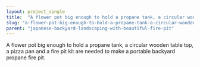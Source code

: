 ```yaml
---
layout: project_single
title:  "A flower pot big enough to hold a propane tank, a circular wooden table top, a pizza pan and a fire pit kit are needed to make a portable backyard propane fire pit."
slug: "a-flower-pot-big-enough-to-hold-a-propane-tank-a-circular-wooden-table-top"
parent: "japanese-backyard-landscaping-with-beautiful-fire-pit"
---
```

A flower pot big enough to hold a propane tank, a circular wooden table top, a pizza pan and a fire pit kit are needed to make a portable backyard propane fire pit.